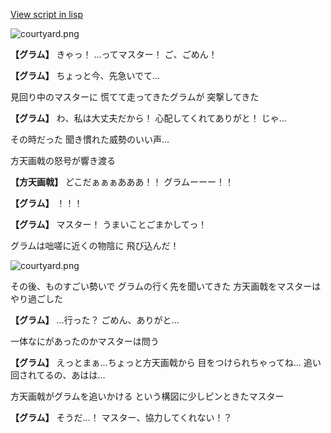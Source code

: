 [View script in lisp](../scripts/10085201.txt)

![courtyard.png](../images/backgrounds/courtyard.png)

**【グラム】**
きゃっ！
…ってマスター！
ご、ごめん！

**【グラム】**
ちょっと今、先急いでて…

見回り中のマスターに
慌てて走ってきたグラムが
突撃してきた

**【グラム】**
わ、私は大丈夫だから！
心配してくれてありがと！
じゃ…

その時だった
聞き慣れた威勢のいい声…

方天画戟の怒号が響き渡る

**【方天画戟】**
どこだぁぁぁあああ！！
グラムーーー！！

**【グラム】**
！！！

**【グラム】**
マスター！
うまいことごまかしてっ！

グラムは咄嗟に近くの物陰に
飛び込んだ！

![courtyard.png](../images/backgrounds/courtyard.png)

その後、ものすごい勢いで
グラムの行く先を聞いてきた
方天画戟をマスターはやり過ごした

**【グラム】**
…行った？
ごめん、ありがと…

一体なにがあったのかマスターは問う

**【グラム】**
えっとまぁ…ちょっと方天画戟から
目をつけられちゃってね…
追い回されてるの、あはは…

方天画戟がグラムを追いかける
という構図に少しピンときたマスター

**【グラム】**
そうだ…！
マスター、協力してくれない！？